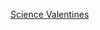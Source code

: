 ---
layout: post
wordpress_id: 996
wordpress_url: http://noesbueno.com/archives/996
date: '2011-02-08 23:00:09 -0600'
date_gmt: '2011-02-09 04:00:09 -0600'
body: |
  <p><a href="http://www.epicponyz.com/2011/02/science-valentines.html">Science Valentines</a></p>
---
